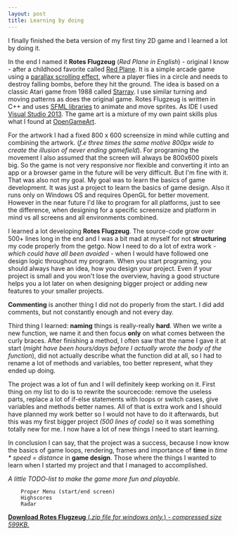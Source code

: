 ```yaml
---
layout: post
title: Learning by doing
---
```


I finally finished the beta version of my first tiny 2D game and I learned a lot by doing it.

In the end I named it **Rotes Flugzeug** (*Red Plane in English*) - original I know - after a childhood favorite called [Red Plane](http://www.addictinggames.com/shooting-games/redplane.jsp). It is a simple arcade game using a [parallax scrolling effect](https://en.wikipedia.org/wiki/Parallax_scrolling), where a player flies in a circle and needs to destroy falling bombs, before they hit the ground. The idea is based on a classic Atari game from 1988 called [Starray](http://www.atarimania.com/game-atari-st-starray_11375.html). I use similar turning and moving patterns as does the original game. Rotes Flugzeug is written in C++ and uses [SFML libraries](http://www.sfml-dev.org/index.php) to animate and move sprites. As IDE I used [Visual Studio 2013](https://www.visualstudio.com/en-us/news/vs2013-community-vs.aspx). The game art is a mixture of my own paint skills plus what I found at [OpenGameArt](http://opengameart.org/). 

For the artwork I had a fixed 800 x 600 screensize in mind while cutting and combining the artwork. (*f.e three times the same motive 800px wide to create the illusion of never ending gamefield*). For programing the movement I also assumed that the screen will always be 800x600 pixels big. So the game is not very responsive nor flexible and converting it into an app or a browser game in the future will be very difficult. But I'm fine with it. That was also not my goal. My goal was to learn the basics of game development. It was just a project to learn the basics of game design. Also it runs only on Windows OS and requires OpenGL for better movement. However in the near future I'd like to program for all platforms, just to see the difference, when designing for a specific screensize and platform in mind vs all screens and all environments combined.

I learned a lot developing **Rotes Flugzeug**. The source-code grow over 500+ lines long in the end and I was a bit mad at myself for not **structuring** my code properly from the getgo. Now I need to do a lot of extra work - *which could have all been avoided* - when I would have followed one design logic throughout my program. When you start programing, you should always have an idea, how you design your project. Even if your project is small and you won't lose the overview, having a good structure helps you a lot later on when designing bigger project or adding new features to your smaller projects.

**Commenting** is another thing I did not do properly from the start. I did add comments, but not constantly enough and not every day. 

Third thing I learned: **naming** things is really-really **hard**. When we write a new function, we name it and then focus **only** on what comes between the curly braces. After finishing a method, I often saw that the name I gave it at start (*might have been hours/days before I actually wrote the body of the function*), did not actually describe what the function did at all, so I had to rename a lot of methods and variables, too better represent, what they ended up doing. 

The project was a lot of fun and I will definitely keep working on it. First thing on my list to do is to rewrite the sourcecode: remove the useless parts, replace a lot of if-else statements with loops or switch cases, give variables and methods better names. All of that is extra work and I should have planned my work better so I would not have to do it afterwards, but this was my first bigger project *(500 lines of code)* so it was something totally new for me. I now have a lot of new things I need to start learning. 

In conclusion I can say, that the project was a success, because I now know the basics of game loops, rendering, frames and importance of **time** in *time * speed = distance* in **game design**. Those where the things I wanted to learn when I started my project and that I managed to accomplished.





*A little TODO-list to make the game more fun and playable.*

        Proper Menu (start/end screen)
        Highscores
        Radar
       

[**Download Rotes Flugzeug** (*.zip file for windows only.*) - *compressed size 599KB.*](http://arghh.github.io/data/rotes_flugzeug.zip)
